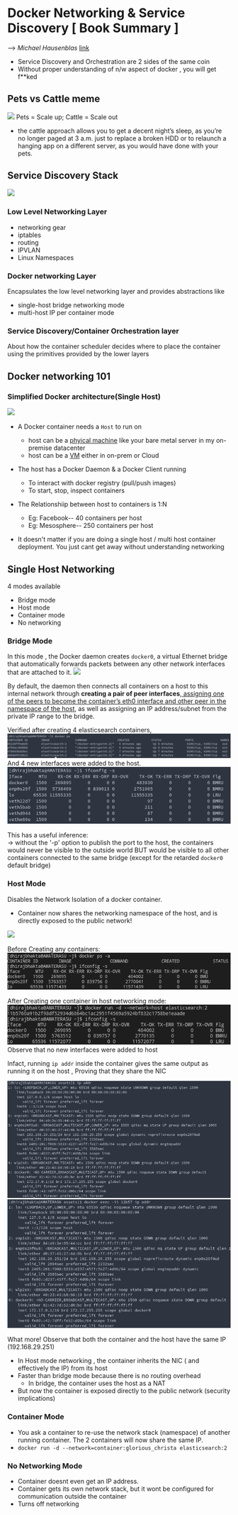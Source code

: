 # Docker Networking & Service Discovery [ Book Summary ]
--> _Michael Hausenblas_ [link](https://www.immagic.com/eLibrary/ARCHIVES/EBOOKS/O160202H.pdf)
- Service Discovery and Orchestration are 2 sides of the same coin
- Without proper understanding of n/w aspect of docker , you will get f**ked

## Pets vs Cattle meme
![](https://image.slidesharecdn.com/texasdevopshoustonmeetupfeb32015-150208162512-conversion-gate01/95/cloud-optimization-and-devops-best-practices-for-startups-houston-meetup-feb-3-2015-12-638.jpg?cb=1423488659)
Pets = Scale up;
Cattle = Scale out
- the cattle approach allows you to get a decent night’s sleep, as you’re no longer paged at 3 a.m. just to replace a broken HDD or to relaunch a hanging app on a different server, as you would have done with your
pets.

## Service Discovery Stack
![](https://www.oreilly.com/content/wp-content/uploads/sites/2/2019/06/dnsd_0101-0f8ca5f7c05c056f4950131f77dd3607.png)
### Low Level Networking Layer 
- networking gear
- iptables
- routing 
- IPVLAN
- Linux Namespaces
### Docker networking Layer
Encapsulates the low level networking layer and provides abstractions like 
- single-host bridge networking mode
- multi-host IP per container mode
### Service Discovery/Container Orchestration layer
About how the container scheduler decides where to place the container using the primitives provided by the lower layers


## Docker networking 101
### Simplified Docker architecture(Single Host)
![](https://www.oreilly.com/content/wp-content/uploads/sites/2/2019/06/dnsd_0201-7c6df9623cb9dc0bb0276d02ac921b39-1.png)
- A Docker container needs a `Host` to run on 
    - host can be a <u>phyical machine</u> like your bare metal server in my on-premise datacenter
    - host can be a <u>VM</u> either in on-prem or Cloud

- The host has a Docker Daemon & a Docker Client running 
    - To interact with docker registry (pull/push images)
    - To start, stop, inspect containers

- The Relationshiip between host to containers is 1:N
    - Eg: Facebook-- 40 containers per host
    - Eg: Mesosphere-- 250 containers per host

- It doesn't matter if you are doing a single host / multi host container deployment. You just cant get away without understanding networking

## Single Host Networking
4 modes available 
- Bridge mode
- Host mode
- Container mode
- No networking 

### Bridge Mode
In this mode , the Docker daemon creates `docker0`, a
virtual Ethernet bridge that automatically forwards packets between
any other network interfaces that are attached to it. 
![](https://www.oreilly.com/content/wp-content/uploads/sites/2/2019/06/dnsd_0202-ddb10d3a0d4382769c65ec58aba34cb8-1.png)

By default, the daemon then connects all containers on a host to this internal network through **creating a pair of peer interfaces**,<u> assigning one of the
peers to become the container’s eth0 interface and other peer in the
namespace of the host</u>, as well as assigning an IP address/subnet
from the private IP range to the bridge.

Verified after creating 4 elasticsearch containers,
![](assets/docker-01.png)<br>
And 4 new interfaces were added to the host.
![](assets/docker-02.png)

This has a useful inference: <br>
-> without the '-p' option to publish the port to the host, the containers would never be visible to the outside world BUT would be visible to all other containers connected to the same bridge (except for the retarded `docker0` default bridge)

### Host Mode
Disables the Network Isolation of a docker container.
- Container now shares the networking namespace of the host, and is directly exposed to the public network!

![](https://www.oreilly.com/content/wp-content/uploads/sites/2/2019/06/dnsd_0203-c23fc4e85f0bbd698058cf18b511e700.png)

Before Creating any containers:
![](assets/docker-03.png)

After Creating one container in host networking mode:
![](assets/docker-04.png)
Observe that no new interfaces were added to host

Infact, running `ip addr` inside the container gives the same output as running it on the host , Proving that they share the NIC

![](assets/docker-05.png)
![](assets/docker-06.png)

What more! Observe that both the container and the host have the same IP (192.168.29.251)

- In Host mode networking , the container inherits the NIC ( and effectively the IP) from its host
- Faster than bridge mode because there is no routing overhead 
    - In bridge, the container uses the host as a NAT
- But now the container is exposed directly to the public network (security implications)

### Container Mode
- You ask a container to re-use the network stack (namespace) of another running container. The 2 containers will now share the same IP.
- `docker run -d --network=container:glorious_christa elasticsearch:2`

### No Networking Mode
- Container doesnt even get an IP address.
- Container gets its own network stack, but it wont be configured for communication outside the container
- Turns off networking













